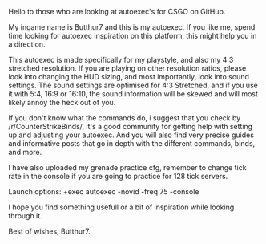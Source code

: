 Hello to those who are looking at autoexec's for CSGO on GitHub.

My ingame name is Butthur7 and this is my autoexec.
If you like me, spend time looking for autoexec inspiration on this platform, this might help you in a direction.

This autoexec is made specifically for my playstyle, and also my 4:3 stretched resolution.
If you are playing on other resolution ratios, please look into changing the HUD sizing, and most importantly, look into sound settings.
The sound settings are optimised for 4:3 Stretched, and if you use it with 5:4, 16:9 or 16:10, the sound information will be skewed and will most likely annoy the heck out of you.

If you don't know what the commands do, i suggest that you check by /r/CounterStrikeBinds/, it's a good community for getting help with setting up and adjusting your autoexec.
And you will also find very precise guides and informative posts that go in depth with the different commands, binds, and more.

I have also uploaded my grenade practice cfg, remember to change tick rate in the console if you are going to practice for 128 tick servers.



Launch options: +exec autoexec -novid -freq 75 -console



I hope you find something usefull or a bit of inspiration while looking through it.

Best of wishes,
Butthur7.
